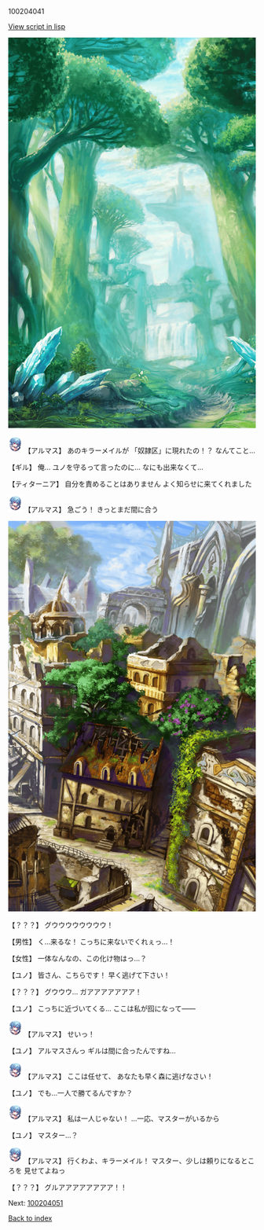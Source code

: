 100204041

[View script in lisp](../scripts/100204041.txt)

![forest.png](../images/backgrounds/forest.png)

<img src="../images/units/3103811.png" alt="3103811.png" height="34"/>
【アルマス】
あのキラーメイルが
「奴隷区」に現れたの！？
なんてこと…

【ギル】
俺…
ユノを守るって言ったのに…
なにも出来なくて…

【ティターニア】
自分を責めることはありません
よく知らせに来てくれました

<img src="../images/units/3103811.png" alt="3103811.png" height="34"/>
【アルマス】
急ごう！
きっとまだ間に合う

![ghost_town2.png](../images/backgrounds/ghost_town2.png)

【？？？】
グウウウウウウウウ！

【男性】
く…来るな！
こっちに来ないでくれぇっ…！

【女性】
一体なんなの、この化け物はっ…？

【ユノ】
皆さん、こちらです！
早く逃げて下さい！

【？？？】
グウウウ…
ガアアアアアアア！

【ユノ】
こっちに近づいてくる…
ここは私が囮になって――

<img src="../images/units/3103811.png" alt="3103811.png" height="34"/>
【アルマス】
せいっ！

【ユノ】
アルマスさんっ
ギルは間に合ったんですね…

<img src="../images/units/3103811.png" alt="3103811.png" height="34"/>
【アルマス】
ここは任せて、
あなたも早く森に逃げなさい！

【ユノ】
でも…一人で勝てるんですか？

<img src="../images/units/3103811.png" alt="3103811.png" height="34"/>
【アルマス】
私は一人じゃない！
…一応、マスターがいるから

【ユノ】
マスター…？

<img src="../images/units/3103811.png" alt="3103811.png" height="34"/>
【アルマス】
行くわよ、キラーメイル！
マスター、少しは頼りになるところを
見せてよねっ

【？？？】
グルアアアアアアアア！！


Next: [100204051](100204051.md)

[Back to index](index.md)
